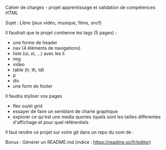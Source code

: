 Cahier de charges - projet apprentissage et validation de compétences HTML 

Sujet : Libre (jeux vidéo, musique, films, sncf)

Il faudrait que le projet contienne les tags (5 pages) : 
- une forme de header
- nav (4 éléments de navigations)
- liste (ul, ol, ...) avec les li
- img
- video 
- table (tr, th, td)
- p 
- div
- une form de footer 

Il faudra styliser vos pages 

- flex ou/et grid
- essayer de faire un semblant de charte graphique
- explorer ce qu'est une media queries (quels sont les tailles differentes d'affichage et pour quel référentiels

Il faut rendre ce projet sur votre git dans un repo du nom de :     

Bonus : Générer un README.md (indice : https://readme.so/fr/editor)